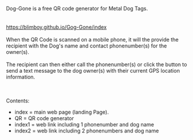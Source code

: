 Dog-Gone is a free QR code generator for Metal Dog Tags.    
<br/><br/>
https://blimboy.github.io/Gog-Gone/index
<br/><br/>
When the QR Code is scanned on a mobile phone, it will the provide the recipient with the Dog's name and contact phonenumber(s) for the owner(s).
<br/><br/>
The recipient can then either call the phonenumber(s) or click the button to send a text message to the dog owner(s) with their current GPS location information.
<br/><br/><br/>

Contents:
<br/>
* index = main web page (landing Page).
* QR = QR code generator
* index1 = web link including 1 phonenumber and dog name
* index2 = web link including 2 phonenumbers and dog name
<br/><br/>
